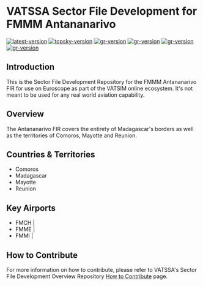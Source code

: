 # VATSSA Sector File Development for FMMM Antananarivo

[![latest-version](https://img.shields.io/github/v/release/VATSIM-SSA/sectorfile-fmmm?include_prereleases)](https://github.com/VATSIM-SSA/sectorfile-fmmm/releases) [![topsky-version](https://img.shields.io/badge/TopSky-2.4.1-blue.svg)](https://forum.vatsim-scandinavia.org/t/topsky)
[![gr-version](https://img.shields.io/badge/Ground%20Radar-1.5-blue.svg)](https://forum.vatsim-scandinavia.org/t/ground-radar) [![gr-version](https://img.shields.io/badge/PushbackFlorian-1.1.0-blue.svg)](https://github.com/MorpheusXAUT/PushbackFlorian) [![gr-version](https://img.shields.io/badge/vCH-0.8.4-blue.svg)](https://github.com/DrFreas/VCH) [![gr-version](https://img.shields.io/badge/vFPC-2.1.1-blue.svg)](https://github.com/hpeter2/VFPC)

## Introduction

This is the Sector File Development Repository for the FMMM Antananarivo FIR for use on Euroscope as part of the VATSIM online ecosystem. It's not meant to be used for any real world aviation capability.

## Overview

The Antananarivo FIR covers the entirety of Madagascar's borders as well as the territories of Comoros, Mayotte and Reunion.

## Countries & Territories

- Comoros
- Madagascar
- Mayotte
- Reunion

## Key Airports

- FMCH |
- FMME |
- FMMI |

## How to Contribute

For more information on how to contribute, please refer to VATSSA's Sector File Development Overview Repository [How to Contribute](https://github.com/VATSIM-SSA/sectorfile-overview/wiki/How-to-Contribute) page.
